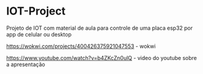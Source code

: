 # IOT-Project
Projeto de IOT com material de aula para controle de uma placa esp32 por app de celular ou desktop


https://wokwi.com/projects/400426375921047553 - wokwi

https://www.youtube.com/watch?v=b4ZKcZn0ulQ - video do youtube sobre a apresentação
